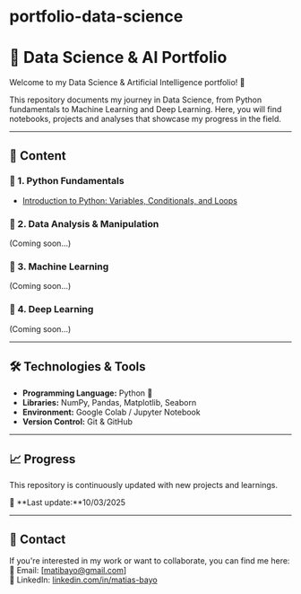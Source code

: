 # portfolio-data-science

# 🧠 Data Science & AI Portfolio  

Welcome to my Data Science & Artificial Intelligence portfolio! 🚀  

This repository documents my journey in Data Science, from Python fundamentals to Machine Learning and Deep Learning. Here, you will find notebooks, projects and analyses that showcase my progress in the field.  

---

## 📌 Content  

### 🔹 1. Python Fundamentals  
- [Introduction to Python: Variables, Conditionals, and Loops](link_to_your_notebook)  

### 🔹 2. Data Analysis & Manipulation  
(Coming soon...)  

### 🔹 3. Machine Learning  
(Coming soon...)  

### 🔹 4. Deep Learning  
(Coming soon...)  

---

## 🛠️ Technologies & Tools  
- **Programming Language:** Python 🐍  
- **Libraries:** NumPy, Pandas, Matplotlib, Seaborn  
- **Environment:** Google Colab / Jupyter Notebook  
- **Version Control:** Git & GitHub  

---

## 📈 Progress  
This repository is continuously updated with new projects and learnings.  

📌 **Last update:**10/03/2025 

---

## 📩 Contact  
If you're interested in my work or want to collaborate, you can find me here:  
📧 Email: [matibayo@gmail.com]  
🔗 LinkedIn: [linkedin.com/in/matias-bayo](https://linkedin.com/in/matias-bayo)  
